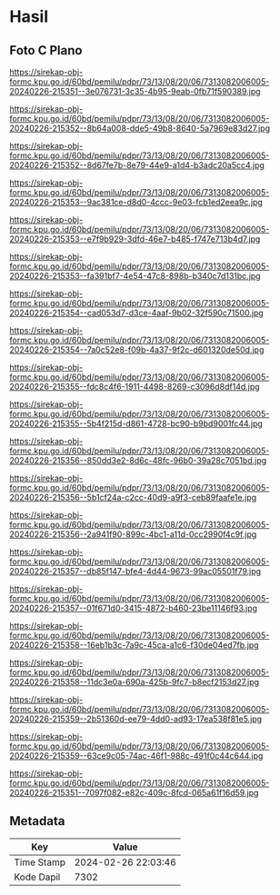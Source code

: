 # Hasil

## Foto C Plano

https://sirekap-obj-formc.kpu.go.id/60bd/pemilu/pdpr/73/13/08/20/06/7313082006005-20240226-215351--3e076731-3c35-4b95-9eab-0fb71f590389.jpg

https://sirekap-obj-formc.kpu.go.id/60bd/pemilu/pdpr/73/13/08/20/06/7313082006005-20240226-215352--8b64a008-dde5-49b8-8640-5a7969e83d27.jpg

https://sirekap-obj-formc.kpu.go.id/60bd/pemilu/pdpr/73/13/08/20/06/7313082006005-20240226-215352--8d67fe7b-8e79-44e9-a1d4-b3adc20a5cc4.jpg

https://sirekap-obj-formc.kpu.go.id/60bd/pemilu/pdpr/73/13/08/20/06/7313082006005-20240226-215353--9ac381ce-d8d0-4ccc-9e03-fcb1ed2eea9c.jpg

https://sirekap-obj-formc.kpu.go.id/60bd/pemilu/pdpr/73/13/08/20/06/7313082006005-20240226-215353--e7f9b929-3dfd-46e7-b485-f747e713b4d7.jpg

https://sirekap-obj-formc.kpu.go.id/60bd/pemilu/pdpr/73/13/08/20/06/7313082006005-20240226-215353--fa391bf7-4e54-47c8-898b-b340c7d131bc.jpg

https://sirekap-obj-formc.kpu.go.id/60bd/pemilu/pdpr/73/13/08/20/06/7313082006005-20240226-215354--cad053d7-d3ce-4aaf-9b02-32f590c71500.jpg

https://sirekap-obj-formc.kpu.go.id/60bd/pemilu/pdpr/73/13/08/20/06/7313082006005-20240226-215354--7a0c52e8-f09b-4a37-9f2c-d601320de50d.jpg

https://sirekap-obj-formc.kpu.go.id/60bd/pemilu/pdpr/73/13/08/20/06/7313082006005-20240226-215355--fdc8c4f6-1911-4498-8269-c3096d8df14d.jpg

https://sirekap-obj-formc.kpu.go.id/60bd/pemilu/pdpr/73/13/08/20/06/7313082006005-20240226-215355--5b4f215d-d861-4728-bc90-b9bd9001fc44.jpg

https://sirekap-obj-formc.kpu.go.id/60bd/pemilu/pdpr/73/13/08/20/06/7313082006005-20240226-215356--850dd3e2-8d6c-48fc-96b0-39a28c7051bd.jpg

https://sirekap-obj-formc.kpu.go.id/60bd/pemilu/pdpr/73/13/08/20/06/7313082006005-20240226-215356--5b1cf24a-c2cc-40d9-a9f3-ceb89faafe1e.jpg

https://sirekap-obj-formc.kpu.go.id/60bd/pemilu/pdpr/73/13/08/20/06/7313082006005-20240226-215356--2a941f90-899c-4bc1-a11d-0cc2990f4c9f.jpg

https://sirekap-obj-formc.kpu.go.id/60bd/pemilu/pdpr/73/13/08/20/06/7313082006005-20240226-215357--db85f147-bfe4-4d44-9673-99ac05501f79.jpg

https://sirekap-obj-formc.kpu.go.id/60bd/pemilu/pdpr/73/13/08/20/06/7313082006005-20240226-215357--01f671d0-3415-4872-b460-23be11146f93.jpg

https://sirekap-obj-formc.kpu.go.id/60bd/pemilu/pdpr/73/13/08/20/06/7313082006005-20240226-215358--16eb1b3c-7a9c-45ca-a1c6-f30de04ed7fb.jpg

https://sirekap-obj-formc.kpu.go.id/60bd/pemilu/pdpr/73/13/08/20/06/7313082006005-20240226-215358--11dc3e0a-690a-425b-9fc7-b8ecf2153d27.jpg

https://sirekap-obj-formc.kpu.go.id/60bd/pemilu/pdpr/73/13/08/20/06/7313082006005-20240226-215359--2b51360d-ee79-4dd0-ad93-17ea538f81e5.jpg

https://sirekap-obj-formc.kpu.go.id/60bd/pemilu/pdpr/73/13/08/20/06/7313082006005-20240226-215359--63ce9c05-74ac-46f1-988c-491f0c44c644.jpg

https://sirekap-obj-formc.kpu.go.id/60bd/pemilu/pdpr/73/13/08/20/06/7313082006005-20240226-215351--7097f082-e82c-409c-8fcd-065a61f16d59.jpg


## Metadata

| Key        | Value               |
| ---------- | ------------------- |
| Time Stamp | 2024-02-26 22:03:46 |
| Kode Dapil | 7302                |



